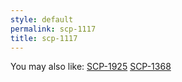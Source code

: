 ```yaml
---
style: default
permalink: scp-1117
title: scp-1117
---
```

You may also like:
[SCP-1925](http://scp-wiki.net/scp-1925)
[SCP-1368](http://scp-wiki.net/scp-1368)